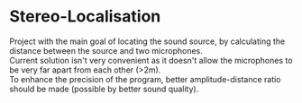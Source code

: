 # Stereo-Localisation

Project with the main goal of locating the sound source, by calculating the distance between the source and two microphones.  
Current solution isn't very convenient as it doesn't allow the microphones to be very far apart from each other (>2m).  
To enhance the precision of the program, better amplitude-distance ratio should be made (possible by better sound quality).
